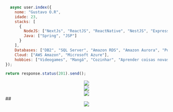 ```javascript
  async user.index({
    nome: "Gustavo O.R",
    idade: 23,
    stacks: [
      {
        NodeJS: ["NextJs", "ReactJS", "ReactNative", "NestJS", "Express"],
        Java: ["Spring", "JSP"]
      }
    ],
    Databases: ["DB2", "SQL Server", "Amazon RDS", "Amazon Aurora", "PostgreSQL", "MongoDB", "OracleDB"],
    Cloud: ["AWS Amazon", "Microsoft Azure"],
    hobbies: ["Videogames", "Mangá", "Cozinhar", "Aprender coisas novas"]
});

return response.status(201).send();

```

<div align="left">
        <div align="center">
          <div>
            <img src="https://github-readme-stats.vercel.app/api?username=knmsn&theme=vue-dark&bg_color=0B0F12&hide_border=true&show_icons=true&include_all_commits=true&count_private=true" />
          </div>
          <div>
            <img src="http://github-readme-streak-stats.herokuapp.com?user=knmsn&theme=vue-dark&background=0B0F12&hide_border=true&date_format=M%20j%5B%2C%20Y%5D&currStreakNum=DDDDDD&sideNums=DDDDDD&include_all_commits=true&count_private=true" />
          </div>
          <div>
            <img src="https://github-readme-stats.vercel.app/api/top-langs/?username=knmsn&theme=vue-dark&bg_color=0B0F12&hide_border=true&show_icons=true&include_all_commits=true&count_private=true" />
          </div>
        </div>
  </div>
  ##
 
<div align="center">
  <a href="https://github.com/knmsn" target="_blank"><img src="https://img.shields.io/badge/GitHub-100000?style=for-the-badge&logo=github&logoColor=white"></a>
</div>
